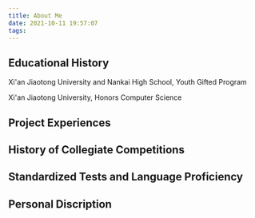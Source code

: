 ```yaml
---
title: About Me
date: 2021-10-11 19:57:07
tags:
---
```


## Educational History

Xi'an Jiaotong University and Nankai High School, Youth Gifted Program

Xi'an Jiaotong University, Honors Computer Science

## Project Experiences



## History of Collegiate Competitions



## Standardized Tests and Language Proficiency



## Personal Discription


